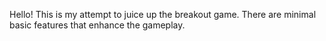 Hello! This is my attempt to juice up the breakout game. There are minimal basic features that enhance the gameplay.
